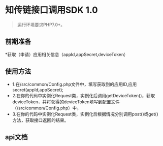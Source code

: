 知传链接口调用SDK 1.0
=====================
> 运行环境要求PHP7.0+。

## 前期准备
*获取（申请）应用相关信息（appId,appSecret,deviceToken）

## 使用方法
* 1.在/src/common/Config.php文件中，填写获取到的应用ID,应用secret(appId,appSecret);
* 2.在你的代码中实例化Request类，实例化后调用getDeviceToken()，获取deviceToken，并将获得的deviceToken填写到配置文件（/src/common/Config.php）中。
* 3.在你的代码中实例化Request类，实例化后根据情况分别调用post()或get()方法，获取接口返回的结果。

## api文档


